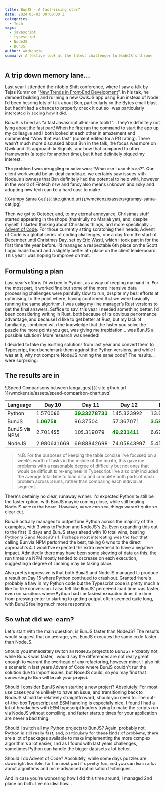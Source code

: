 ```yaml
---
title: BunJS - A fast-rising star?
date: 2024-05-03 00:00:00 Z
categories:
  - Tech
tags:
  - javascript
  - typescript
  - NodeJS
  - BunJS
author: wmckenzie
summary: A festive look at the latest challenger to NodeJS's throne
---
```


<style>
@media print, screen and (min-width: 64em) {
    table {
        margin-left: calc((16.66667% + .9375rem)* -1);
        margin-right: calc((16.66667% + .9375rem)* -1);
    }
}
</style>

## A trip down memory lane...

Last year I attended the Infobip Shift conference, where I saw a talk by Tejas Kumar on “[New Trends in Front-End Development](https://www.youtube.com/watch?v=VINfWbaFBVs&list=PLuAItjWV4peETEf336UJKvDsI5RWbshUa&index=31&pp=iAQB)”. In his talk, he demoed building and running a new QwikJS app using Bun instead of Node. I’d been hearing lots of talk about Bun, particularly on the Bytes email blast but hadn’t had a chance to properly check it out so I was particularly interested in seeing how it did.

BunJS is billed as “a fast Javascript all-in-one toolkit”... they’re definitely not lying about the fast part! When he first ran the command to start the app up my colleague and I both looked at each other in amazement and commented “Wow that was fast” (content edited for a PG rating). There wasn’t much more discussed about Bun in the talk, the focus was more on Qwik and it’s approach to Signals, and how that compared to other frameworks (a topic for another time), but it had definitely piqued my interest.

The problem I was struggling to solve was; “What can I use this on?”. Our client work would be an ideal candidate, we certainly saw issues with NodeJs slowness that Bun definitely had the potential to help with, however in the world of Fintech new and fancy also means unknown and risky and adopting new tech can be a hard case to make.

![Grumpy Santa Cat]({{ site.github.url }}/wmckenzie/assets/grumpy-santa-cat.jpg)

Then we got to October, and, to my eternal annoyance, Christmas stuff started appearing in the shops (thankfully no Mariah yet), and, despite myself, I started thinking about Christmas things, and more specifically… [Advent of Code](https://adventofcode.com/). For those currently sitting scratching their heads, Advent of Code is a global series of coding challenges, one a day from the start of December until Christmas Day, set by [Eric Wastl](http://was.tl/), which I took part in for the first time the year before. I’d managed a respectable 6th place on the Scott Logic leaderboard and a slightly better 5th place on the client leaderboard. This year I was hoping to improve on that.

## Formulating a plan

Last year’s efforts I’d written in Python, as a way of keeping my hand in. For the most part, it worked fine but some of the more intensive data processing challenges were painfully slow to run, despite my best efforts at optimising, to the point where, having confirmed that we were basically running the same algorithm, I was using my line manager’s Rust versions to get the final answers. Suffice to say, this year I needed something better. I’d been considering writing in Rust, both because of its obvious performance advantage, and because I’d like to get better at Rust, but my lack of familiarity, combined with the knowledge that the faster you solve the puzzle the more points you get, was giving me trepidation… was BunJS a possible solution? More research was needed!

I decided to take my existing solutions from last year and convert them to Typescript, then benchmark them against the Python versions, and while I was at it, why not compare NodeJS running the same code? The results... were surprising:

## The results are in

![Speed Comparisons between langauges]({{ site.github.url }}/wmckenzie/assets/speed-comparison-chart.svg)

| Language      | Day 10                                          | Day 11                                              | Day 12                                            | Day 13                                           | Day 14                                              | Day 15                                              | Day 16                                              |
| ------------- | ----------------------------------------------- | --------------------------------------------------- | ------------------------------------------------- | ------------------------------------------------ | --------------------------------------------------- | --------------------------------------------------- | --------------------------------------------------- |
| Python        | 1.570066                                        | <span style="color:green"><b>39.33278733</b></span> | 145.323992                                        | 13.61234967                                      | 4243.105014                                         | Failed                                              | <span style="color:green"><b>1874.640703</b></span> |
| BunJS         | <span style="color:green"><b>1.06759</b></span> | 96.37504                                            | 57.367071                                         | <span style="color:green"><b>3.588709</b></span> | 1139.287269                                         | 8118.08808                                          | 3896.015796                                         |
| BunJS via NPM | 2.701455                                        | 105.319079                                          | <span style="color:green"><b>49.231411</b></span> | 6.679770667                                      | <span style="color:green"><b>975.7302437</b></span> | <span style="color:green"><b>8085.080331</b></span> | 3948.378316                                         |
| NodeJS        | 2.980631669                                     | 69.88842698                                         | 74.05843997                                       | 5.454815348                                      | 1994.470144                                         | 10390.28093                                         | 3724.372108                                         |

> N.B. For the purposes of keeping the table concise I've focused on a week's worth of tasks in the middle of the month, this gave me problems with a reasonable degree of difficulty but not ones that would be difficult to re-engineer in Typescript. I've also only included the average total time to load data and complete both parts of each problem across 3 runs, rather than comparing each individual segment.

There's certainly no clear, runaway winner. I'd expected Python to still be the faster option, with BunJS maybe coming close, while still beating NodeJS across the board. However, as we can see, things weren't quite so clear cut.

BunJS actually managed to outperform Python across the majority of the examples, with 3 wins to Python and NodeJS's 2s. Even expanding this out to the first 16 days
and BunJS stays ahead with 10 total wins, beating Python's 5 and NodeJS's 1. Perhaps most interesting was the fact that calling Bun via NPM performed the best, taking
6 wins to the direct approach's 4. I would've expected the extra overhead to have a negative impact. Admittedly there may have been some skewing of data on this, the run
times via NPM mostly tended to decrease on each execution, suggesting a degree of caching may be taking place.

Also pretty impressive is that both BunJS and NodeJS managed to produce a result on Day 15 where Python continued to crash out. Granted there's probably a flaw in my Python code
but the Typescript code is pretty much a like for like conversion. I also felt like BunJS' perceived load time was faster, even on solutions where Python had the
fastest execution time, the time from pressing enter to starting to getting output often seemed quite long, with BunJS feeling much more responsive.

## So what did we learn?

Let's start with the main question, is BunJS faster than NodeJS? The results would suggest that on average, yes, BunJS executes the same code faster than NodeJS.

Should you immediately switch all NodeJS projects to BunJS? Probably not, while BunJS was faster, I would say the differences are not really great enough to warrant the
overhead of any refactoring, however minor. I also hit a scenario in last years Advent of Code where BunJS couldn't run the solution due to import issues, but NodeJS could,
so you may find that converting to Bun will break your project.

Should I consider BunJS when starting a new project? Absolutely! For most use cases you're unlikely to have an issue, and transitioning back to NodeJS should be relatively 
straightforward, should you need to. The out-of-the-box Typescript and ESM handling is especially nice, I found I had a lot of headaches with ESM typescript loaders trying to 
make the scripts run via NodeJS without compiling, and faster startup times for your application are never a bad thing.

Should I switch all my Python projects to BunJS? Again, probably not. Python is still really fast, and, particularly for these kinds of problems, there are a lot of packages
available to make implementing the more complex algorithm's a lot easier, and as I found with last years challenges, sometimes Python can handle the bigger datasets a lot better.

Should I do Advent of Code? Absolutely, while some days puzzles are downright horrible, for the most part it's pretty fun, and you can learn a lot about algorithms and more
advanced optimisation techniques.

And in case you're wondering how I did this time around, I managed 2nd place on both. I've no idea how...
